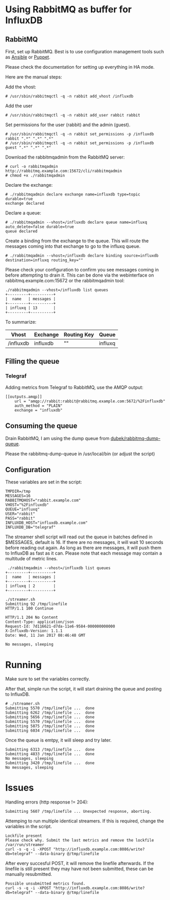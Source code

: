 # Using RabbitMQ as buffer for InfluxDB

## RabbitMQ

First, set up RabbitMQ. Best is to use configuration management tools such as [Ansible]( http://docs.ansible.com/ansible/list_of_messaging_modules.html) or [Puppet](https://github.com/puppetlabs/puppetlabs-rabbitmq).

Please check the documentation for setting up everything in HA mode.


Here are the manual steps:

Add the vhost:
```
# /usr/sbin/rabbitmqctl -q -n rabbit add_vhost /influxdb
```
Add the user
```
# /usr/sbin/rabbitmqctl -q -n rabbit add_user rabbit rabbit
```
Set permissions for the user (rabbit) and the admin (guest).
```
# /usr/sbin/rabbitmqctl -q -n rabbit set_permissions -p /influxdb rabbit ".*" ".*" ".*"
# /usr/sbin/rabbitmqctl -q -n rabbit set_permissions -p /influxdb guest ".*" ".*" ".*"
```
Download the rabbitmqadmin from the RabbitMQ server:
```
# curl -o rabbitmqadmin  http://rabbitmq.example.com:15672/cli/rabbitmqadmin
# chmod +x ./rabbitmqadmin
```
Declare the exchange:
```
# ./rabbitmqadmin declare exchange name=influxdb type=topic durable=true
exchange declared
```
Declare a queue:
```
# ./rabbitmqadmin --vhost=/influxdb declare queue name=influxq auto_delete=false durable=true
queue declared
```

Create a binding from the exchange to the queue. This will route the messages coming into that exchange to go to the influxq queue.

```
# ./rabbitmqadmin --vhost=/influxdb declare binding source=influxdb destination=influxq routing_key=""
```

Please check your configuration to confirm you see messages coming in before attempting to drain it. This can be done via the webinterface on rabbitmq.example.com:15672 or the rabbitmqadmin tool:

```
./rabbitmqadmin --vhost=/influxdb list queues
+---------+----------+
|  name   | messages |
+---------+----------+
| influxq | 13       |
+---------+----------+
```

To summarize:


| Vhost     | Exchange | Routing Key | Queue   |
|-----------|----------|-------------|---------|
| /influxdb | influxdb | ""          | influxq |



## Filling the queue


### Telegraf

Adding metrics from Telegraf to RabbitMQ, use the AMQP output:

```
[[outputs.amqp]]
    url = "amqp://rabbit:rabbit@rabbitmq.example.com:5672/%2Finfluxdb"
    auth_method = "PLAIN"
    exchange = "influxdb"
```

## Consuming the queue


Drain RabbitMQ, I am using the dump queue from [dubek/rabbitmq-dump-queue](https://github.com/dubek/rabbitmq-dump-queue).

Please the rabbitmq-dump-queue in /usr/local/bin (or adjust the script)

## Configuration

These variables are set in the script:

```
TMPDIR=/tmp
MESSAGES=16
RABBITMQHOST="rabbit.example.com"
VHOST="%2Finfluxdb"
QUEUE="influxq"
USER="rabbit"
PASS="rabbit"
INFLUXDB_HOST="influxdb.example.com"
INFLUXDB_DB="telegraf"
```

The streamer shell script will read out the queue in batches defined in $MESSAGES, default is 16.
If there are no messages, it will wait 10 seconds before reading out again. As long as there are messages, it will push them to InfluxDB as fast as it can. Please note that each message may contain a multitude of metric lines.

```
 ./rabbitmqadmin --vhost=/influxdb list queues
+---------+----------+
|  name   | messages |
+---------+----------+
| influxq | 2        |
+---------+----------+
```

```
./streamer.sh
Submitting 92 /tmp/linefile
HTTP/1.1 100 Continue

HTTP/1.1 204 No Content
Content-Type: application/json
Request-Id: 7d116621-d7da-11e6-9584-000000000000
X-Influxdb-Version: 1.1.1
Date: Wed, 11 Jan 2017 08:46:48 GMT

No messages, sleeping
````

Running
===
Make sure to set the variables correctly.

After that, simple run the script, it will start draining the queue and posting to InfluxDB. 
```
# ./streamer.sh
Submitting 5570 /tmp/linefile ...  done
Submitting 6262 /tmp/linefile ...  done
Submitting 5656 /tmp/linefile ...  done
Submitting 5570 /tmp/linefile ...  done
Submitting 5875 /tmp/linefile ...  done
Submitting 6034 /tmp/linefile ...  done
```

Once the queue is emtpy, it will sleep and try later.

```
Submitting 6313 /tmp/linefile ...  done
Submitting 4833 /tmp/linefile ...  done
No messages, sleeping
Submitting 3420 /tmp/linefile ...  done
No messages, sleeping
```

Issues
===
Handling errors (http response != 204):
```
Submitting 5607 /tmp/linefile ... Unexpected response, aborting.
```

Attemping to run multiple identical streamers. If this is required, change the variables in the script.
```
Lockfile present
Please check why. Submit the last metrics and remove the lockfile /var/run/streamer
curl -s -q -i -XPOST "http://influxdb.example.com:8086/write?db=telegraf" --data-binary @/tmp/linefile
```

After every succesful POST, it will remove the linefile afterwards. If the linefile is still present they may have not been submitted, these can be manually resubmitted.
```
Possible unsubmitted metrics found.
curl -s -q -i -XPOST "http://influxdb.example.com:8086/write?db=telegraf" --data-binary @/tmp/linefile
```
